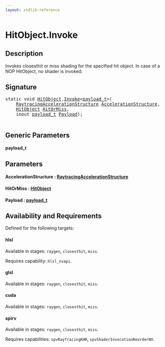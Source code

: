 ```yaml
---
layout: stdlib-reference
---
```


# HitObject\.Invoke

## Description

Invokes closesthit or miss shading for the specified hit object. In case of a NOP HitObject, no
shader is invoked.




## Signature 

<pre>
<span class='code_keyword'>static</span> <span class="code_keyword">void</span> <a href="index.html" class="code_type">HitObject</a>.<a href="invoke-0.html">Invoke</a>&lt;<a href="invoke-0.html#typeparam-payload_t" class="code_type">payload_t</a>&gt;(
    <a href="../raytracingaccelerationstructure-0am/index.html" class="code_type">RaytracingAccelerationStructure</a> <a href="invoke-0.html#decl-AccelerationStructure" class="code_param">AccelerationStructure</a>,
    <a href="index.html" class="code_type">HitObject</a> <a href="invoke-0.html#decl-HitOrMiss" class="code_param">HitOrMiss</a>,
    <span class="code_keyword">inout</span> <a href="invoke-0.html#typeparam-payload_t" class="code_type">payload_t</a> <a href="invoke-0.html#decl-Payload" class="code_param">Payload</a>);

</pre>

## Generic Parameters

####  <a id="typeparam-payload_t"></a>payload\_t

## Parameters

####  <a id="decl-AccelerationStructure"></a>AccelerationStructure  : [RaytracingAccelerationStructure](../raytracingaccelerationstructure-0am/index.html)
####  <a id="decl-HitOrMiss"></a>HitOrMiss  : [HitObject](index.html)
####  <a id="decl-Payload"></a>Payload  : [payload\_t](invoke-0.html#typeparam-payload_t)

## Availability and Requirements

Defined for the following targets:

#### hlsl
Available in stages: `raygen`, `closesthit`, `miss`.

Requires capability: `hlsl_nvapi`.
#### glsl
Available in stages: `raygen`, `closesthit`, `miss`.

#### cuda
Available in stages: `raygen`, `closesthit`, `miss`.

#### spirv
Available in stages: `raygen`, `closesthit`, `miss`.

Requires capabilities: `spvRayTracingKHR`, `spvShaderInvocationReorderNV`.


